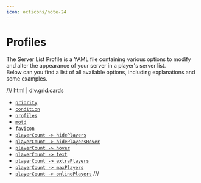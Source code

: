 ```yaml
---
icon: octicons/note-24
---
```


# Profiles

The Server List Profile is a YAML file containing various options to modify and alter the appearance of your server in a player's server list.  
Below can you find a list of all available options, including explanations and some examples.

/// html | div.grid.cards
- [`priority`](options/priority.md)
- [`condition`](options/condition.md)
- [`profiles`](options/profiles.md)
- [`motd`](options/motd.md)
- [`favicon`](options/favicon.md)
- [`playerCount -> hidePlayers`](options/playercount/hideplayers.md)
- [`playerCount -> hidePlayersHover`](options/playercount/hideplayershover.md)
- [`playerCount -> hover`](options/playercount/hover.md)
- [`playerCount -> text`](options/playercount/text.md)
- [`playerCount -> extraPlayers`](options/playercount/extraplayers.md)
- [`playerCount -> maxPlayers`](options/playercount/maxplayers.md)
- [`playerCount -> onlinePlayers`](options/playercount/onlineplayers.md)
///